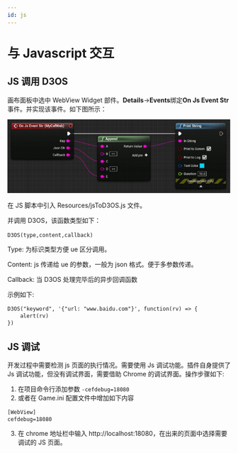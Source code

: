 ```yaml
---
id: js
---
```


# 与 Javascript 交互

## JS 调用 D3OS

画布面板中选中 WebView Widget 部件。**Details**->**Events**绑定**On Js Event Str**事件。并实现该事件。如下图所示：

![On Js Event Str](./assets/OnJsEventStr.jpg)

在 JS 脚本中引入 Resources/jsToD3OS.js 文件。

并调用 D3OS，该函数类型如下：

`D3OS(type,content,callback)`

Type: 为标识类型方便 ue 区分调用。

Content: js 传递给 ue 的参数，一般为 json 格式。便于多参数传递。

Callback: 当 D3OS 处理完毕后的异步回调函数

示例如下:

```
D3OS("keyword", '{"url: "www.baidu.com"}', function(rv) => {
    alert(rv)
})
```

## JS 调试

开发过程中需要检测 js 页面的执行情况。需要使用 Js 调试功能。插件自身提供了 Js 调试功能，但没有调试界面，需要借助 Chrome 的调试界面。操作步骤如下:

1. 在项目命令行添加参数 `-cefdebug=18080`
2. 或者在 Game.ini 配置文件中增加如下内容

```
[WebView]
cefdebug=18080
```

3. 在 chrome 地址栏中输入 http://localhost:18080，在出来的页面中选择需要调试的 JS 页面。
